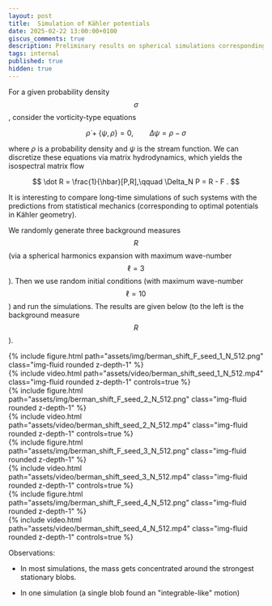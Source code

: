 ```yaml
---
layout: post
title:  Simulation of Kähler potentials
date: 2025-02-22 13:00:00+0100
giscus_comments: true
description: Preliminary results on spherical simulations corresponding to statistical mechanics for Kähler potentials
tags: internal
published: true
hidden: true
---
```

For a given probability density $$\sigma$$, consider the vorticity-type equations

$$
\dot\rho + \{\psi,\rho\}=0, \qquad \Delta \psi = \rho -\sigma 
$$

where $\rho$ is a probability density and $\psi$ is the stream function. 
We can discretize these equations via matrix hydrodynamics, which yields the isospectral matrix flow

$$
\dot R = \frac{1}{\hbar}[P,R],\qquad \Delta_N P = R - F .
$$

It is interesting to compare long-time simulations of such systems with the predictions from statistical mechanics (corresponding to optimal potentials in Kähler geometry).

We randomly generate three background measures $$R$$ (via a spherical harmonics expansion with maximum wave-number $$\ell=3$$).
Then we use random initial conditions (with maximum wave-number $$\ell=10$$) and run the simulations.
The results are given below (to the left is the background measure $$R$$).

<div class="row mt-3">
    <div class="col-sm mt-3 mt-md-0">
        {% include figure.html path="assets/img/berman_shift_F_seed_1_N_512.png" class="img-fluid rounded z-depth-1" %}
        <!-- {% include video.html path="assets/video/sqg2_beta_0_25_N_512.mp4" class="img-fluid rounded z-depth-1" controls=true %} -->
    </div>
    <div class="col-sm mt-3 mt-md-0">
        {% include video.html path="assets/video/berman_shift_seed_1_N_512.mp4" class="img-fluid rounded z-depth-1" controls=true %}
    </div>
</div>
<!-- <div class="caption">
Left: beta=0.25,
Middle: beta=0.5,
Right: beta=1.0
</div> -->

<div class="row mt-3">
    <div class="col-sm mt-3 mt-md-0">
        {% include figure.html path="assets/img/berman_shift_F_seed_2_N_512.png" class="img-fluid rounded z-depth-1" %}
        <!-- {% include video.html path="assets/video/sqg2_beta_0_25_N_512.mp4" class="img-fluid rounded z-depth-1" controls=true %} -->
    </div>
    <div class="col-sm mt-3 mt-md-0">
        {% include video.html path="assets/video/berman_shift_seed_2_N_512.mp4" class="img-fluid rounded z-depth-1" controls=true %}
    </div>
</div>

<div class="row mt-3">
    <div class="col-sm mt-3 mt-md-0">
        {% include figure.html path="assets/img/berman_shift_F_seed_3_N_512.png" class="img-fluid rounded z-depth-1" %}
        <!-- {% include video.html path="assets/video/sqg2_beta_0_25_N_512.mp4" class="img-fluid rounded z-depth-1" controls=true %} -->
    </div>
    <div class="col-sm mt-3 mt-md-0">
        {% include video.html path="assets/video/berman_shift_seed_3_N_512.mp4" class="img-fluid rounded z-depth-1" controls=true %}
    </div>
</div>

<div class="row mt-3">
    <div class="col-sm mt-3 mt-md-0">
        {% include figure.html path="assets/img/berman_shift_F_seed_4_N_512.png" class="img-fluid rounded z-depth-1" %}
        <!-- {% include video.html path="assets/video/sqg2_beta_0_25_N_512.mp4" class="img-fluid rounded z-depth-1" controls=true %} -->
    </div>
    <div class="col-sm mt-3 mt-md-0">
        {% include video.html path="assets/video/berman_shift_seed_4_N_512.mp4" class="img-fluid rounded z-depth-1" controls=true %}
    </div>
</div>


Observations:

- In most simulations, the mass gets concentrated around the strongest stationary blobs.

- In one simulation (a single blob found an "integrable-like" motion)




